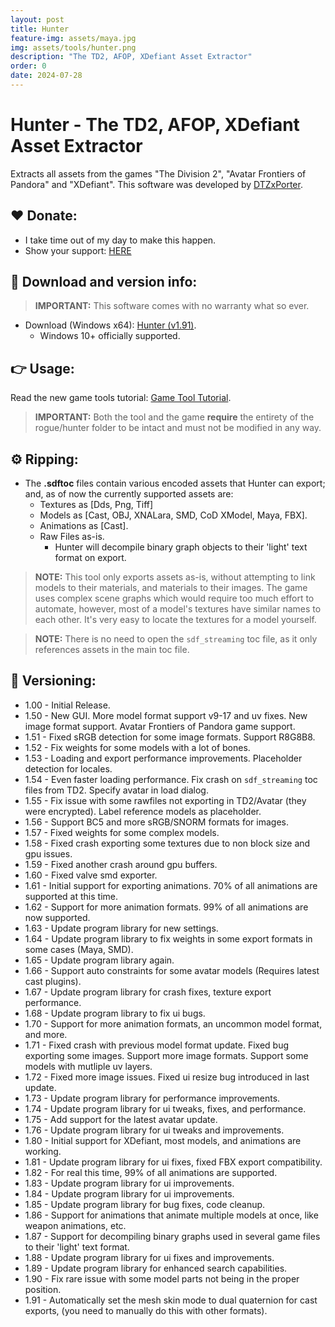 ```yaml
---
layout: post
title: Hunter
feature-img: assets/maya.jpg
img: assets/tools/hunter.png
description: "The TD2, AFOP, XDefiant Asset Extractor"
order: 0
date: 2024-07-28
---
```


# Hunter - The TD2, AFOP, XDefiant Asset Extractor
Extracts all assets from the games "The Division 2", "Avatar Frontiers of Pandora" and "XDefiant". This software was developed by [DTZxPorter](https://twitter.com/dtzxporter).

## ❤️ Donate:
- I take time out of my day to make this happen.
- Show your support: [HERE](https://dtzxporter.com/donate)

## 💾 Download and version info:

> **IMPORTANT:** This software comes with no warranty what so ever.

- Download (Windows x64): [Hunter (v1.91)](https://mega.nz/file/II5SxLxL#kOOCbzKRRHfPXvOlVIQDqCOinUHPyaGQbUkLKZh_008).
  - Windows 10+ officially supported.

## 👉 Usage:
Read the new game tools tutorial: [Game Tool Tutorial](https://dtzxporter.com/game-tools-tutorial).

> **IMPORTANT:** Both the tool and the game **require** the entirety of the rogue/hunter folder to be intact and must not be modified in any way.

## ⚙️ Ripping:
- The **.sdftoc** files contain various encoded assets that Hunter can export; and, as of now the currently supported assets are:
  - Textures as [Dds, Png, Tiff]
  - Models as [Cast, OBJ, XNALara, SMD, CoD XModel, Maya, FBX].
  - Animations as [Cast].
  - Raw Files as-is.
    - Hunter will decompile binary graph objects to their 'light' text format on export.

> **NOTE:** This tool only exports assets as-is, without attempting to link models to their materials, and materials to their images. The game uses complex scene graphs which would require too much effort to automate, however, most of a model's textures have similar names to each other. It's very easy to locate the textures for a model yourself.

> **NOTE:** There is no need to open the `sdf_streaming` toc file, as it only references assets in the main toc file.

## 📌 Versioning:
- 1.00 - Initial Release.
- 1.50 - New GUI. More model format support v9-17 and uv fixes. New image format support. Avatar Frontiers of Pandora game support.
- 1.51 - Fixed sRGB detection for some image formats. Support R8G8B8.
- 1.52 - Fix weights for some models with a lot of bones.
- 1.53 - Loading and export performance improvements. Placeholder detection for locales.
- 1.54 - Even faster loading performance. Fix crash on `sdf_streaming` toc files from TD2. Specify avatar in load dialog.
- 1.55 - Fix issue with some rawfiles not exporting in TD2/Avatar (they were encrypted). Label reference models as placeholder.
- 1.56 - Support BC5 and more sRGB/SNORM formats for images.
- 1.57 - Fixed weights for some complex models.
- 1.58 - Fixed crash exporting some textures due to non block size and gpu issues.
- 1.59 - Fixed another crash around gpu buffers.
- 1.60 - Fixed valve smd exporter.
- 1.61 - Initial support for exporting animations. 70% of all animations are supported at this time.
- 1.62 - Support for more animation formats. 99% of all animations are now supported.
- 1.63 - Update program library for new settings.
- 1.64 - Update program library to fix weights in some export formats in some cases (Maya, SMD).
- 1.65 - Update program library again.
- 1.66 - Support auto constraints for some avatar models (Requires latest cast plugins).
- 1.67 - Update program library for crash fixes, texture export performance.
- 1.68 - Update program library to fix ui bugs.
- 1.70 - Support for more animation formats, an uncommon model format, and more.
- 1.71 - Fixed crash with previous model format update. Fixed bug exporting some images. Support more image formats. Support some models with mutliple uv layers.
- 1.72 - Fixed more image issues. Fixed ui resize bug introduced in last update.
- 1.73 - Update program library for performance improvements.
- 1.74 - Update program library for ui tweaks, fixes, and performance.
- 1.75 - Add support for the latest avatar update.
- 1.76 - Update program library for ui tweaks and improvements.
- 1.80 - Initial support for XDefiant, most models, and animations are working.
- 1.81 - Update program library for ui fixes, fixed FBX export compatibility.
- 1.82 - For real this time, 99% of all animations are supported.
- 1.83 - Update program library for ui improvements.
- 1.84 - Update program library for ui improvements.
- 1.85 - Update program library for bug fixes, code cleanup.
- 1.86 - Support for animations that animate multiple models at once, like weapon animations, etc.
- 1.87 - Support for decompiling binary graphs used in several game files to their 'light' text format.
- 1.88 - Update program library for ui fixes and improvements.
- 1.89 - Update program library for enhanced search capabilities.
- 1.90 - Fix rare issue with some model parts not being in the proper position.
- 1.91 - Automatically set the mesh skin mode to dual quaternion for cast exports, (you need to manually do this with other formats).